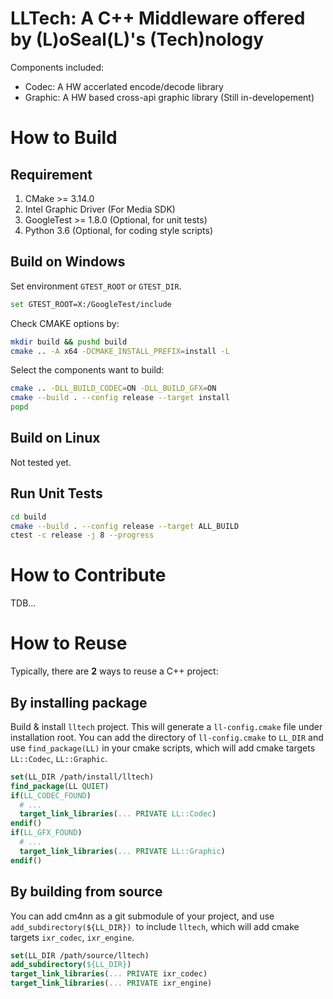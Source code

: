 # LLTech: A C++ Middleware offered by (L)oSeal(L)'s (Tech)nology
Components included:
- Codec: A HW accerlated encode/decode library
- Graphic: A HW based cross-api graphic library (Still in-developement)

# How to Build
## Requirement
1. CMake >= 3.14.0
3. Intel Graphic Driver (For Media SDK)
3. GoogleTest >= 1.8.0 (Optional, for unit tests)
4. Python 3.6 (Optional, for coding style scripts)

## Build on Windows
Set environment `GTEST_ROOT` or `GTEST_DIR`.
```bash
set GTEST_ROOT=X:/GoogleTest/include
```

Check CMAKE options by:
```bash
mkdir build && pushd build
cmake .. -A x64 -DCMAKE_INSTALL_PREFIX=install -L
```

Select the components want to build:
```bash
cmake .. -DLL_BUILD_CODEC=ON -DLL_BUILD_GFX=ON
cmake --build . --config release --target install
popd
```

## Build on Linux
Not tested yet.

## Run Unit Tests
```bash
cd build
cmake --build . --config release --target ALL_BUILD
ctest -c release -j 8 --progress
```

# How to Contribute
TDB...

# How to Reuse

Typically, there are **2** ways to reuse a C++ project:

## By installing package

Build & install `lltech` project. This will generate a `ll-config.cmake` file under installation root. You can add the directory of `ll-config.cmake` to `LL_DIR` and use `find_package(LL)` in your cmake scripts, which will add cmake targets `LL::Codec`, `LL::Graphic`.

```cmake
set(LL_DIR /path/install/lltech)
find_package(LL QUIET)
if(LL_CODEC_FOUND)
  # ...
  target_link_libraries(... PRIVATE LL::Codec)
endif()
if(LL_GFX_FOUND)
  # ...
  target_link_libraries(... PRIVATE LL::Graphic)
endif()
```

## By building from source

You can add cm4nn as a git submodule of your project, and use `add_subdirectory(${LL_DIR}) `to include `lltech`, which will add cmake targets `ixr_codec`, `ixr_engine`.

```cmake
set(LL_DIR /path/source/lltech)
add_subdirectory(${LL_DIR})
target_link_libraries(... PRIVATE ixr_codec)
target_link_libraries(... PRIVATE ixr_engine)
```
